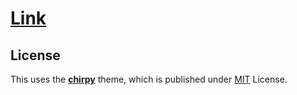 # [Link](https://ethanaphipps.github.io)

## License

This uses the [**chirpy**][chirpy] theme, which is published under [MIT][mit] License.

[chirpy]: https://github.com/cotes2020/jekyll-theme-chirpy/
[mit]: /LICENSE.MIT/
